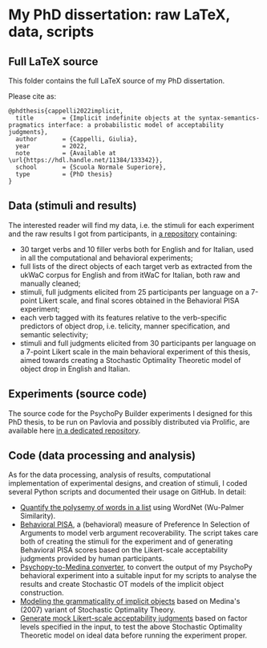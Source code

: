 # My PhD dissertation: raw LaTeX, data, scripts

## Full LaTeX source
This folder contains the full LaTeX source of my PhD dissertation.

Please cite as:
```
@phdthesis{cappelli2022implicit,
  title        = {Implicit indefinite objects at the syntax-semantics-pragmatics interface: a probabilistic model of acceptability judgments},
  author       = {Cappelli, Giulia},
  year         = 2022,
  note         = {Available at \url{https://hdl.handle.net/11384/133342}},
  school       = {Scuola Normale Superiore},
  type         = {PhD thesis}
}
```

## Data (stimuli and results)
The interested reader will find my data, i.e. the stimuli for each experiment and the raw results I got from participants, in [a repository](https://github.com/giuliacappelli/dissertationData) containing:
* 30 target verbs and 10 filler verbs both for English and for Italian, used in all the computational and behavioral experiments;
* full lists of the direct objects of each target verb as extracted from the ukWaC corpus for English and from itWaC for Italian, both raw and manually cleaned;
* stimuli, full judgments elicited from 25 participants per language on a 7-point Likert scale, and final scores obtained in the Behavioral PISA experiment;
* each verb tagged with its features relative to the verb-specific predictors of object drop, i.e. telicity, manner specification, and semantic selectivity;
* stimuli and full judgments elicited from 30 participants per language on a 7-point Likert scale in the main behavioral experiment of this thesis, aimed towards creating a Stochastic Optimality Theoretic model of object drop in English and Italian.

## Experiments (source code)
The source code for the PsychoPy Builder experiments I designed for this PhD thesis, to be run on Pavlovia and possibly distributed via Prolific, are available here [in a dedicated repository](https://github.com/giuliacappelli/psychopy_exps).

## Code (data processing and analysis)
As for the data processing, analysis of results, computational implementation of experimental designs, and creation of stimuli, I coded several Python scripts and documented their usage on GitHub. In detail:
* [Quantify the polysemy of words in a list](https://github.com/giuliacappelli/checkPolysemy) using WordNet (Wu-Palmer Similarity).
* [Behavioral PISA](https://github.com/giuliacappelli/behavioralPISA), a (behavioral) measure of Preference In Selection of Arguments to model verb argument recoverability. The script takes care both of creating the stimuli for the experiment and of generating Behavioral PISA scores based on the Likert-scale acceptability judgments provided by human participants.
* [Psychopy-to-Medina converter](https://github.com/giuliacappelli/PsychopyToMedina), to convert the output of my PsychoPy behavioral experiment into a suitable input for my scripts to analyse the results and create Stochastic OT models of the implicit object construction.
* [Modeling the grammaticality of implicit objects](https://github.com/giuliacappelli/MedinaStochasticOptimalityTheory) based on Medina's (2007) variant of Stochastic Optimality Theory.
* [Generate mock Likert-scale acceptability judgments](https://github.com/giuliacappelli/generateMockLikertGrammaticalityJudgments) based on factor levels specified in the input, to test the above Stochastic Optimality Theoretic model on ideal data before running the experiment proper.
